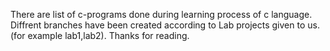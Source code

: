 There are list of c-programs done during learning process of c language.
Diffrent branches have been created according to Lab projects given to us.(for example lab1,lab2).
Thanks for reading.
